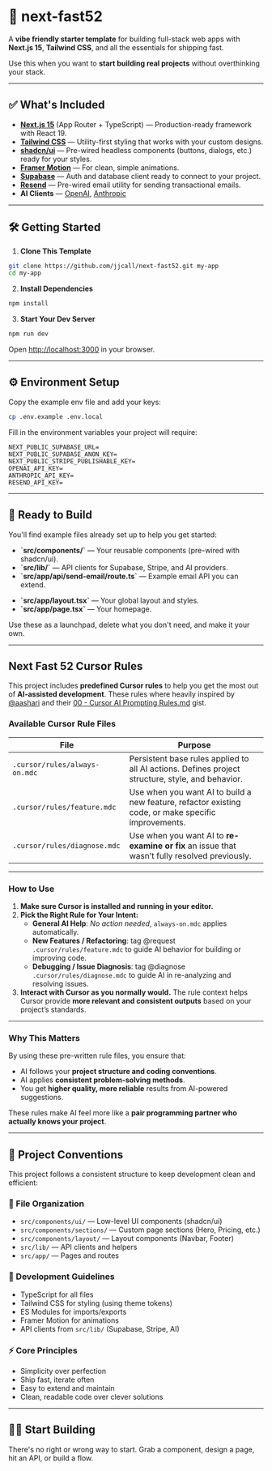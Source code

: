 # 🚀 next-fast52

A **vibe friendly starter template** for building full-stack web apps with **Next.js 15**, **Tailwind CSS**, and all the essentials for shipping fast.

Use this when you want to **start building real projects** without overthinking your stack.

---

## ✅ What's Included

- **[Next.js 15](https://nextjs.org)** (App Router + TypeScript) — Production-ready framework with React 19.
- **[Tailwind CSS](https://tailwindcss.com)** — Utility-first styling that works with your custom designs.
- **[shadcn/ui](https://ui.shadcn.com)** — Pre-wired headless components (buttons, dialogs, etc.) ready for your styles.
- **[Framer Motion](https://www.framer.com/motion/)** — For clean, simple animations.
- **[Supabase](https://supabase.com)** — Auth and database client ready to connect to your project.
- **[Resend](https://resend.com)** — Pre-wired email utility for sending transactional emails.
- **AI Clients** — [OpenAI](https://openai.com), [Anthropic](https://anthropic.com)

---

## 🛠️ Getting Started

1. **Clone This Template**

```bash
git clone https://github.com/jjcall/next-fast52.git my-app
cd my-app
```

2. **Install Dependencies**

```bash
npm install
```

3. **Start Your Dev Server**

```bash
npm run dev
```

Open [http://localhost:3000](http://localhost:3000) in your browser.

---

## ⚙️ Environment Setup

Copy the example env file and add your keys:

```bash
cp .env.example .env.local
```

Fill in the environment variables your project will require:

```
NEXT_PUBLIC_SUPABASE_URL=
NEXT_PUBLIC_SUPABASE_ANON_KEY=
NEXT_PUBLIC_STRIPE_PUBLISHABLE_KEY=
OPENAI_API_KEY=
ANTHROPIC_API_KEY=
RESEND_API_KEY=
```

---

## 🧱 Ready to Build

You'll find example files already set up to help you get started:

- **\`src/components/\`** — Your reusable components (pre-wired with shadcn/ui).
- **\`src/lib/\`** — API clients for Supabase, Stripe, and AI providers.
- **\`src/app/api/send-email/route.ts\`** — Example email API you can extend.
<!-- - **\`src/app/(auth)/login/page.tsx\`** — Example login page using Supabase. -->
- **\`src/app/layout.tsx\`** — Your global layout and styles.
- **\`src/app/page.tsx\`** — Your homepage.

Use these as a launchpad, delete what you don't need, and make it your own.

---

## Next Fast 52 Cursor Rules

This project includes **predefined Cursor rules** to help you get the most out of **AI-assisted development**. These rules where heavily inspired by [@aashari](https://github.com/aashari) and their [00 - Cursor AI Prompting Rules.md](https://gist.github.com/aashari/07cc9c1b6c0debbeb4f4d94a3a81339e) gist.

### Available Cursor Rule Files

| **File**                                | **Purpose**                                                                                 |
|-----------------------------------------|---------------------------------------------------------------------------------------------|
| `.cursor/rules/always-on.mdc`            | Persistent base rules applied to all AI actions. Defines project structure, style, and behavior. |
| `.cursor/rules/feature.mdc`              | Use when you want AI to build a new feature, refactor existing code, or make specific improvements. |
| `.cursor/rules/diagnose.mdc`             | Use when you want AI to **re-examine or fix** an issue that wasn’t fully resolved previously.       |

---

### How to Use

1. **Make sure Cursor is installed and running in your editor.**
2. **Pick the Right Rule for Your Intent:**
   - **General AI Help**: _No action needed_, `always-on.mdc` applies automatically.
   - **New Features / Refactoring**: tag @request `.cursor/rules/feature.mdc` to guide AI behavior for building or improving code.
   - **Debugging / Issue Diagnosis**: tag @diagnose `.cursor/rules/diagnose.mdc` to guide AI in re-analyzing and resolving issues.
3. **Interact with Cursor as you normally would.**
   The rule context helps Cursor provide **more relevant and consistent outputs** based on your project’s standards.

---

### Why This Matters

By using these pre-written rule files, you ensure that:
- AI follows your **project structure and coding conventions**.
- AI applies **consistent problem-solving methods**.
- You get **higher quality, more reliable** results from AI-powered suggestions.

These rules make AI feel more like a **pair programming partner who actually knows your project**.

---

## 📐 Project Conventions

This project follows a consistent structure to keep development clean and efficient:

### 📁 File Organization
- `src/components/ui/` — Low-level UI components (shadcn/ui)
- `src/components/sections/` — Custom page sections (Hero, Pricing, etc.)
- `src/components/layout/` — Layout components (Navbar, Footer)
- `src/lib/` — API clients and helpers
- `src/app/` — Pages and routes

### 🎨 Development Guidelines
- TypeScript for all files
- Tailwind CSS for styling (using theme tokens)
- ES Modules for imports/exports
- Framer Motion for animations
- API clients from `src/lib/` (Supabase, Stripe, AI)

### ⚡ Core Principles
- Simplicity over perfection
- Ship fast, iterate often
- Easy to extend and maintain
- Clean, readable code over clever solutions

---

## 🧑‍💻 Start Building

There's no right or wrong way to start.
Grab a component, design a page, hit an API, or build a flow.